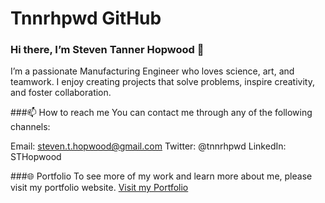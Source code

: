 # Tnnrhpwd GitHub
### Hi there, I’m Steven Tanner Hopwood 👋

I’m a passionate Manufacturing Engineer who loves science, art, and teamwork. I enjoy creating projects that solve problems, inspire creativity, and foster collaboration.

###📫 How to reach me
You can contact me through any of the following channels:

Email: steven.t.hopwood@gmail.com
Twitter: @tnnrhpwd
LinkedIn: STHopwood

###🌐 Portfolio
To see more of my work and learn more about me, please visit my portfolio website.
[Visit my Portfolio](https://sthopwood.com)